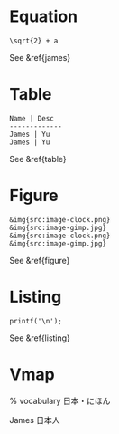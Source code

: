 


# Equation

~~~equation{label:james}
\sqrt{2} + a
~~~

See &ref{james}

# Table

~~~table{label:table}
Name | Desc
-------------
James | Yu
James | Yu
~~~

See &ref{table}

# Figure

~~~figure{n:4;label:figure}
&img{src:image-clock.png}
&img{src:image-gimp.jpg}
&img{src:image-clock.png}
&img{src:image-gimp.jpg}
~~~

See &ref{figure}

# Listing

~~~listing{label:listing}
printf('\n');
~~~

See &ref{listing}

# Vmap

% vocabulary
  日本・にほん

James 日本人


